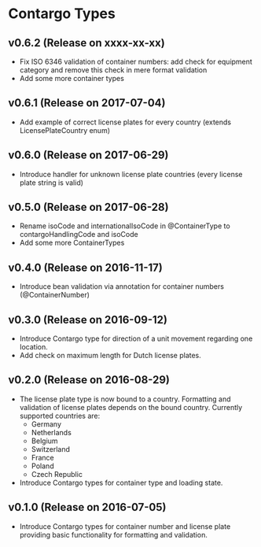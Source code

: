 Contargo Types
===============

## v0.6.2 (Release on xxxx-xx-xx)

* Fix ISO 6346 validation of container numbers: add check for equipment category and remove this
  check in mere format validation
* Add some more container types

## v0.6.1 (Release on 2017-07-04)

* Add example of correct license plates for every country (extends LicensePlateCountry enum)

## v0.6.0 (Release on 2017-06-29)

* Introduce handler for unknown license plate countries (every license plate string is valid)

## v0.5.0 (Release on 2017-06-28)

* Rename isoCode and internationalIsoCode in @ContainerType to contargoHandlingCode and isoCode
* Add some more ContainerTypes

## v0.4.0 (Release on 2016-11-17)

* Introduce bean validation via annotation for container numbers (@ContainerNumber)

## v0.3.0 (Release on 2016-09-12)

* Introduce Contargo type for direction of a unit movement regarding one location.
* Add check on maximum length for Dutch license plates.

## v0.2.0 (Release on 2016-08-29)

* The license plate type is now bound to a country. Formatting and validation
  of license plates depends on the bound country.
  Currently supported countries are:
  * Germany
  * Netherlands
  * Belgium
  * Switzerland
  * France
  * Poland
  * Czech Republic
* Introduce Contargo types for container type and loading state.

## v0.1.0 (Release on 2016-07-05)

* Introduce Contargo types for container number and license plate providing
  basic functionality for formatting and validation.
